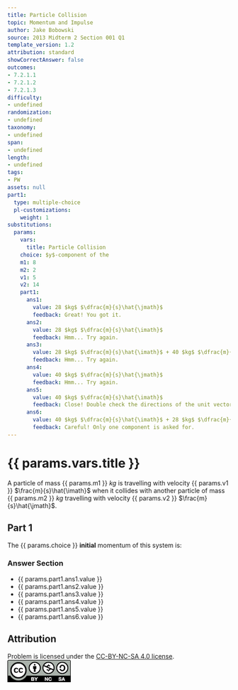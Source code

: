 ```yaml
---
title: Particle Collision
topic: Momentum and Impulse
author: Jake Bobowski
source: 2013 Midterm 2 Section 001 Q1
template_version: 1.2
attribution: standard
showCorrectAnswer: false
outcomes:
- 7.2.1.1
- 7.2.1.2
- 7.2.1.3
difficulty:
- undefined
randomization:
- undefined
taxonomy:
- undefined
span:
- undefined
length:
- undefined
tags:
- PW
assets: null
part1:
  type: multiple-choice
  pl-customizations:
    weight: 1
substitutions:
  params:
    vars:
      title: Particle Collision
    choice: $y$-component of the
    m1: 8
    m2: 2
    v1: 5
    v2: 14
    part1:
      ans1:
        value: 28 $kg$ $\dfrac{m}{s}\hat{\jmath}$
        feedback: Great! You got it.
      ans2:
        value: 28 $kg$ $\dfrac{m}{s}\hat{\imath}$
        feedback: Hmm... Try again.
      ans3:
        value: 28 $kg$ $\dfrac{m}{s}\hat{\imath}$ + 40 $kg$ $\dfrac{m}{s}\hat{\jmath}$
        feedback: Hmm... Try again.
      ans4:
        value: 40 $kg$ $\dfrac{m}{s}\hat{\jmath}$
        feedback: Hmm... Try again.
      ans5:
        value: 40 $kg$ $\dfrac{m}{s}\hat{\imath}$
        feedback: Close! Double check the directions of the unit vectors.
      ans6:
        value: 40 $kg$ $\dfrac{m}{s}\hat{\imath}$ + 28 $kg$ $\dfrac{m}{s}\hat{\jmath}$
        feedback: Careful! Only one component is asked for.
---
```

# {{ params.vars.title }}
A particle of mass {{ params.m1 }} $kg$ is travelling with velocity {{ params.v1 }} $\frac{m}{s}\hat{\imath}$ when it collides with another particle of mass {{ params.m2 }} $kg$ travelling with velocity {{ params.v2 }} $\frac{m}{s}\hat{\jmath}$.

## Part 1

The {{ params.choice }} **initial** momentum of this system is:

### Answer Section

- {{ params.part1.ans1.value }}
- {{ params.part1.ans2.value }}
- {{ params.part1.ans3.value }}
- {{ params.part1.ans4.value }}
- {{ params.part1.ans5.value }}
- {{ params.part1.ans6.value }}

## Attribution

Problem is licensed under the [CC-BY-NC-SA 4.0 license](https://creativecommons.org/licenses/by-nc-sa/4.0/).<br> ![The Creative Commons 4.0 license requiring attribution-BY, non-commercial-NC, and share-alike-SA license.](https://raw.githubusercontent.com/firasm/bits/master/by-nc-sa.png)